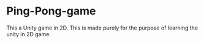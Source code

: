 # Ping-Pong-game
This a Unity game in 2D. This is made purely for the purpose of learning the unity in 2D game.
